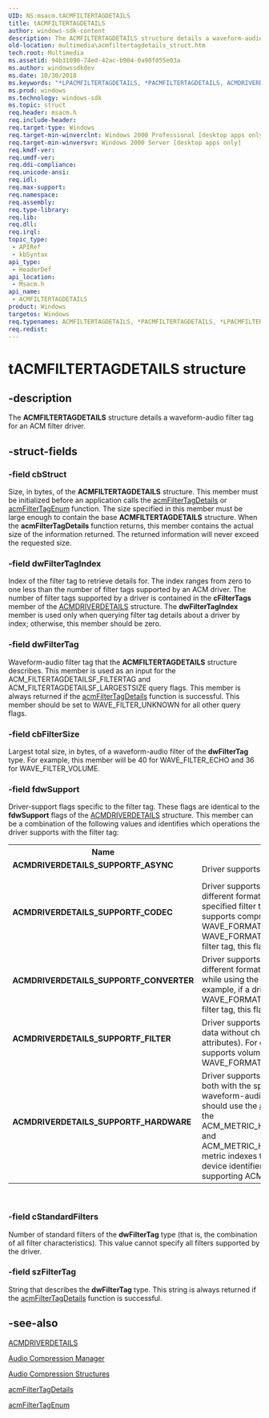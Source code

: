 ```yaml
---
UID: NS:msacm.tACMFILTERTAGDETAILS
title: tACMFILTERTAGDETAILS
author: windows-sdk-content
description: The ACMFILTERTAGDETAILS structure details a waveform-audio filter tag for an ACM filter driver.
old-location: multimedia\acmfiltertagdetails_struct.htm
tech.root: Multimedia
ms.assetid: 94b31090-74ed-42ac-b904-0a90f055e03a
ms.author: windowssdkdev
ms.date: 10/30/2018
ms.keywords: "*LPACMFILTERTAGDETAILS, *PACMFILTERTAGDETAILS, ACMDRIVERDETAILS_SUPPORTF_ASYNC, ACMDRIVERDETAILS_SUPPORTF_CODEC, ACMDRIVERDETAILS_SUPPORTF_CONVERTER, ACMDRIVERDETAILS_SUPPORTF_FILTER, ACMDRIVERDETAILS_SUPPORTF_HARDWARE, ACMFILTERTAGDETAILS, ACMFILTERTAGDETAILS structure [Windows Multimedia], msacm/ACMFILTERTAGDETAILS, multimedia.acmfiltertagdetails_COLLISION761, multimedia.acmfiltertagdetails_struct, tACMFILTERTAGDETAILS"
ms.prod: windows
ms.technology: windows-sdk
ms.topic: struct
req.header: msacm.h
req.include-header: 
req.target-type: Windows
req.target-min-winverclnt: Windows 2000 Professional [desktop apps only]
req.target-min-winversvr: Windows 2000 Server [desktop apps only]
req.kmdf-ver: 
req.umdf-ver: 
req.ddi-compliance: 
req.unicode-ansi: 
req.idl: 
req.max-support: 
req.namespace: 
req.assembly: 
req.type-library: 
req.lib: 
req.dll: 
req.irql: 
topic_type:
 - APIRef
 - kbSyntax
api_type:
 - HeaderDef
api_location:
 - Msacm.h
api_name:
 - ACMFILTERTAGDETAILS
product: Windows
targetos: Windows
req.typenames: ACMFILTERTAGDETAILS, *PACMFILTERTAGDETAILS, *LPACMFILTERTAGDETAILS
req.redist: 
---
```


# tACMFILTERTAGDETAILS structure


## -description



The <b>ACMFILTERTAGDETAILS</b> structure details a waveform-audio filter tag for an ACM filter driver.




## -struct-fields




### -field cbStruct

Size, in bytes, of the <b>ACMFILTERTAGDETAILS</b> structure. This member must be initialized before an application calls the <a href="https://msdn.microsoft.com/6b1fd113-5753-4a45-974c-ecf3f5d27866">acmFilterTagDetails</a> or <a href="https://msdn.microsoft.com/eaec57c2-51b8-4842-ba78-f5726c2dc31d">acmFilterTagEnum</a> function. The size specified in this member must be large enough to contain the base <b>ACMFILTERTAGDETAILS</b> structure. When the <b>acmFilterTagDetails</b> function returns, this member contains the actual size of the information returned. The returned information will never exceed the requested size.


### -field dwFilterTagIndex

Index of the filter tag to retrieve details for. The index ranges from zero to one less than the number of filter tags supported by an ACM driver. The number of filter tags supported by a driver is contained in the <b>cFilterTags</b> member of the <a href="https://msdn.microsoft.com/b45b26e2-a9c0-4d01-9989-a071d9c73993">ACMDRIVERDETAILS</a> structure. The <b>dwFilterTagIndex</b> member is used only when querying filter tag details about a driver by index; otherwise, this member should be zero.


### -field dwFilterTag

Waveform-audio filter tag that the <b>ACMFILTERTAGDETAILS</b> structure describes. This member is used as an input for the ACM_FILTERTAGDETAILSF_FILTERTAG and ACM_FILTERTAGDETAILSF_LARGESTSIZE query flags. This member is always returned if the <a href="https://msdn.microsoft.com/6b1fd113-5753-4a45-974c-ecf3f5d27866">acmFilterTagDetails</a> function is successful. This member should be set to WAVE_FILTER_UNKNOWN for all other query flags.


### -field cbFilterSize

Largest total size, in bytes, of a waveform-audio filter of the <b>dwFilterTag</b> type. For example, this member will be 40 for WAVE_FILTER_ECHO and 36 for WAVE_FILTER_VOLUME.


### -field fdwSupport

Driver-support flags specific to the filter tag. These flags are identical to the <b>fdwSupport</b> flags of the <a href="https://msdn.microsoft.com/b45b26e2-a9c0-4d01-9989-a071d9c73993">ACMDRIVERDETAILS</a> structure. This member can be a combination of the following values and identifies which operations the driver supports with the filter tag:

<table>
<tr>
<th>Name</th>
<th>Description</th>
</tr>
<tr>
<td width="40%"><a id="ACMDRIVERDETAILS_SUPPORTF_ASYNC"></a><a id="acmdriverdetails_supportf_async"></a><dl>
<dt><b>ACMDRIVERDETAILS_SUPPORTF_ASYNC</b></dt>
</dl>
</td>
<td width="60%">
Driver supports asynchronous conversions.

</td>
</tr>
<tr>
<td width="40%"><a id="ACMDRIVERDETAILS_SUPPORTF_CODEC"></a><a id="acmdriverdetails_supportf_codec"></a><dl>
<dt><b>ACMDRIVERDETAILS_SUPPORTF_CODEC</b></dt>
</dl>
</td>
<td width="60%">
Driver supports conversion between two different format tags while using the specified filter tag. For example, if a driver supports compression from WAVE_FORMAT_PCM to WAVE_FORMAT_ADPCM with the specified filter tag, this flag is set.

</td>
</tr>
<tr>
<td width="40%"><a id="ACMDRIVERDETAILS_SUPPORTF_CONVERTER"></a><a id="acmdriverdetails_supportf_converter"></a><dl>
<dt><b>ACMDRIVERDETAILS_SUPPORTF_CONVERTER</b></dt>
</dl>
</td>
<td width="60%">
Driver supports conversion between two different formats of the same format tag while using the specified filter tag. For example, if a driver supports resampling of WAVE_FORMAT_PCM with the specified filter tag, this flag is set.

</td>
</tr>
<tr>
<td width="40%"><a id="ACMDRIVERDETAILS_SUPPORTF_FILTER"></a><a id="acmdriverdetails_supportf_filter"></a><dl>
<dt><b>ACMDRIVERDETAILS_SUPPORTF_FILTER</b></dt>
</dl>
</td>
<td width="60%">
Driver supports a filter (modification of the data without changing any of the format attributes). For example, if a driver supports volume or echo operations on WAVE_FORMAT_PCM, this flag is set.

</td>
</tr>
<tr>
<td width="40%"><a id="ACMDRIVERDETAILS_SUPPORTF_HARDWARE"></a><a id="acmdriverdetails_supportf_hardware"></a><dl>
<dt><b>ACMDRIVERDETAILS_SUPPORTF_HARDWARE</b></dt>
</dl>
</td>
<td width="60%">
Driver supports hardware input, output, or both with the specified filter tag through a waveform-audio device. An application should use the <a href="https://msdn.microsoft.com/30b6dc13-b523-4c42-aa35-c86b3ebe04c3">acmMetrics</a> function with the ACM_METRIC_HARDWARE_WAVE_INPUT and ACM_METRIC_HARDWARE_WAVE_OUTPUT metric indexes to get the waveform-audio device identifiers associated with the supporting ACM driver.

</td>
</tr>
</table>
 


### -field cStandardFilters

Number of standard filters of the <b>dwFilterTag</b> type (that is, the combination of all filter characteristics). This value cannot specify all filters supported by the driver.


### -field szFilterTag

String that describes the <b>dwFilterTag</b> type. This string is always returned if the <a href="https://msdn.microsoft.com/6b1fd113-5753-4a45-974c-ecf3f5d27866">acmFilterTagDetails</a> function is successful.


## -see-also




<a href="https://msdn.microsoft.com/b45b26e2-a9c0-4d01-9989-a071d9c73993">ACMDRIVERDETAILS</a>



<a href="https://msdn.microsoft.com/2f9a4540-86c0-40e6-b4da-24a9d31b56bf">Audio Compression Manager</a>



<a href="https://msdn.microsoft.com/19ef4569-e6fc-480a-8659-98df3d36d05f">Audio Compression Structures</a>



<a href="https://msdn.microsoft.com/6b1fd113-5753-4a45-974c-ecf3f5d27866">acmFilterTagDetails</a>



<a href="https://msdn.microsoft.com/eaec57c2-51b8-4842-ba78-f5726c2dc31d">acmFilterTagEnum</a>
 

 

